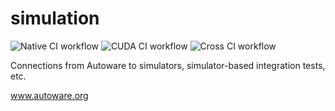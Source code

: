 # simulation

![Native CI workflow](https://github.com/Autoware-AI/simulation/workflows/Native%20CI%20workflow/badge.svg) ![CUDA CI workflow](https://github.com/Autoware-AI/simulation/workflows/CUDA%20CI%20workflow/badge.svg) ![Cross CI workflow](https://github.com/Autoware-AI/simulation/workflows/Cross%20CI%20workflow/badge.svg)

Connections from Autoware to simulators, simulator-based integration tests, etc.

www.autoware.org

